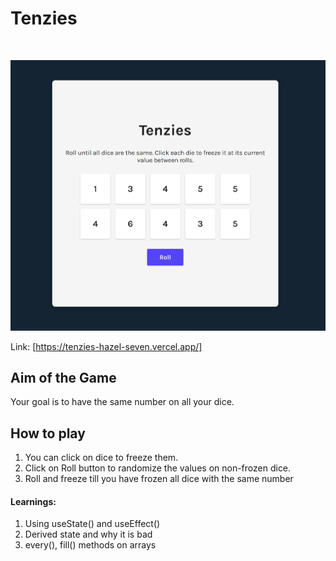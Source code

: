 # Tenzies

<br />

![alt text](image.png)

Link: [https://tenzies-hazel-seven.vercel.app/]

## Aim of the Game

Your goal is to have the same number on all your dice.

## How to play

1. You can click on dice to freeze them.
2. Click on Roll button to randomize the values on non-frozen dice.
3. Roll and freeze till you have frozen all dice with the same number

#### Learnings:

1. Using useState() and useEffect()
2. Derived state and why it is bad
3. every(), fill() methods on arrays
